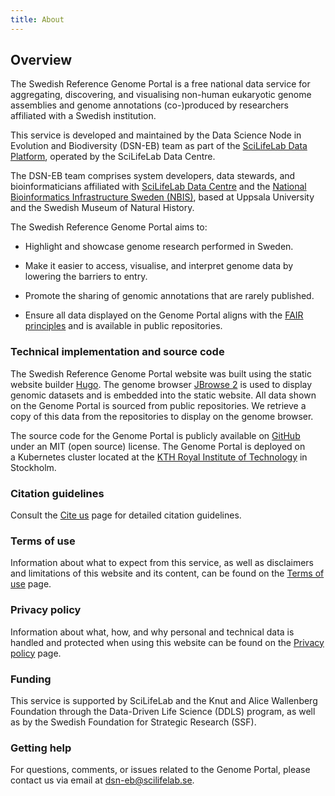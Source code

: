 ```yaml
---
title: About
---
```


## Overview

The Swedish Reference Genome Portal is a free national data service for aggregating, discovering, and visualising non-human eukaryotic genome assemblies and genome annotations (co-)produced by researchers affiliated with a Swedish institution.

This service is developed and maintained by the Data Science Node in Evolution and Biodiversity (DSN-EB) team as part of the <a href="https://data.scilifelab.se" target="_blank">SciLifeLab Data Platform</a>, operated by the SciLifeLab Data Centre.

The DSN-EB team comprises system developers, data stewards, and bioinformaticians affiliated with <a href="https://www.scilifelab.se/data/" target="_blank">SciLifeLab Data Centre</a> and the <a href="https://nbis.se" target="_blank">National Bioinformatics Infrastructure Sweden (NBIS)</a>, based at Uppsala University and the Swedish Museum of Natural History.

The Swedish Reference Genome Portal aims to:

- Highlight and showcase genome research performed in Sweden.

- Make it easier to access, visualise, and interpret genome data by lowering the barriers to entry.

- Promote the sharing of genomic annotations that are rarely published.

- Ensure all data displayed on the Genome Portal aligns with the <a href="https://www.go-fair.org/fair-principles/" target="_blank">FAIR principles</a> and is available in public repositories.

### Technical implementation and source code

The Swedish Reference Genome Portal website was built using the static website builder <a href="https://gohugo.io/" target="_blank">Hugo</a>. The genome browser <a href="https://jbrowse.org/jb2/" target="_blank">JBrowse 2</a> is used to display genomic datasets and is embedded into the static website. All data shown on the Genome Portal is sourced from public repositories. We retrieve a copy of this data from the repositories to display on the genome browser.

The source code for the Genome Portal is publicly available on <a href="https://github.com/ScilifelabDataCentre/genome-portal" target="_blank">GitHub</a> under an MIT (open source) license. The Genome Portal is deployed on a Kubernetes cluster located at the <a href="https://www.kth.se/" target="_blank">KTH Royal Institute of Technology</a> in Stockholm.

### Citation guidelines

Consult the <a href="/citation">Cite us</a> page for detailed citation guidelines.

### Terms of use

Information about what to expect from this service, as well as disclaimers and limitations of this website and its content, can be found on the <a href="/terms">Terms of use</a> page.

### Privacy policy

Information about what, how, and why personal and technical data is handled and protected when using this website can be found on the <a href="/privacy">Privacy policy</a> page.

### Funding

This service is supported by SciLifeLab and the Knut and Alice Wallenberg Foundation through the Data-Driven Life Science (DDLS) program, as well as by the Swedish Foundation for Strategic Research (SSF).

### Getting help

For questions, comments, or issues related to the Genome Portal, please contact us via email at [dsn-eb@scilifelab.se](mailto:dsn-eb@scilifelab.se).
